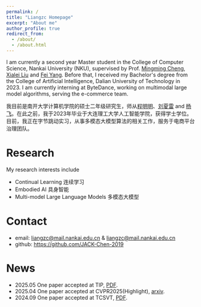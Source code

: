 ```yaml
---
permalink: /
title: "Liangzc Homepage"
excerpt: "About me"
author_profile: true
redirect_from: 
  - /about/
  - /about.html
---
```


I am currently a second year Master student in the College of Computer Science, Nankai University (NKU), supervised by Prof. [Mingming Cheng](https://mmcheng.net/), [Xialei Liu](https://mmcheng.net/xliu/) and [Fei Yang](https://cc.nankai.edu.cn/2021/0323/c13621a550002/page.htm). Before that, I received my Bachelor's degree from the College  of Artificial Intelligence, Dalian University of Technology in 2023. I am currently interning at ByteDance, working on multimodal large model algorithms, serving the e-commerce team.

我目前是南开大学计算机学院的硕士二年级研究生，师从[程明明](https://mmcheng.net/)、[刘夏雷](https://mmcheng.net/xliu/) and [杨飞](https://cc.nankai.edu.cn/2021/0323/c13621a550002/page.htm)。在此之前，我于2023年毕业于大连理工大学人工智能学院，获得学士学位。目前，我正在字节跳动实习，从事多模态大模型算法的相关工作，服务于电商平台治理团队。

Research
======
My research interests include
* Continual Learning 连续学习
* Embodied AI 具身智能
* Multi-model Large Language Models 多模态大模型

Contact
======
- email: liangzc@mail.nankai.edu.cn & liangzc@mail.nankai.edu.cn
- github: https://github.com/JACK-Chen-2019

News
======
- 2025.05 One paper accepted at TIP, [PDF](https://ieeexplore.ieee.org/document/11030217).
- 2025.04 One paper accepted at CVPR2025(Highlight), [arxiv](https://arxiv.org/abs/2503.21076).
- 2024.09 One paper accepted at TCSVT, [PDF](https://ieeexplore.ieee.org/abstract/document/10681473/).
